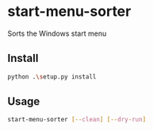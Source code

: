 # start-menu-sorter

Sorts the Windows start menu

## Install

```sh
python .\setup.py install
```

## Usage

```sh
start-menu-sorter [--clean] [--dry-run]
```

